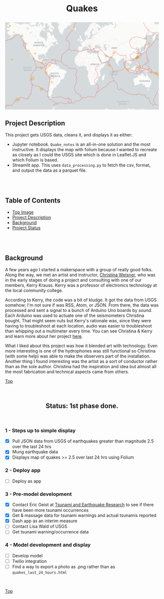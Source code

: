 


#  <p align="center">Quakes</p>

![earthquakes >2.5 ](images/updated_events.png)

## Project Description
This project gets USGS data, cleans it, and displays it as either:

 * Jupyter notebook. `Quake_notes` is an all-in-one solution and the most instructive. It displays the map with folium because I wanted to recreate as closely as I could the USGS site which is done in Leaflet.JS and which Folium is based. 
 * Streamlit app. This uses `data_processing.py` to fetch the csv, format, and output the data as a parquet file.

<br><br>

## Table of Contents
- [Top Image](#quakes)
- [Project Description](#project-description)
- [Background](#background)
- [Project Status](#status-1st-phase-done)
  
<br><br> 

## Background 
A few years ago I started a makerspace with a group of really good folks. Along the way, we met an artist and instructor, [Christina Weisner](https://www.christinaweisner.com/about), who was in the early stages of doing a project and consulting with one of our members, Kerry Krauss. Kerry was a professor of electronics technology at the local community college.

According to Kerry, the code was a bit of kludge. It got the data from USGS somehow; I'm not sure if was RSS, Atom, or JSON. From there, the data was processed and sent a signal to a bunch of Arduino Uno boards by *sound*. Each Arduino was used to actuate one of the seismometers Christina bought. That might seem nuts but Kerry's rationale was, since they were having to troubleshoot at each location, audio was easier to troubleshoot than whipping out a multimeter every time. You can see Christina & Kerry and learn more about her project [here](https://www.youtube.com/embed/uK_es620K0w).

What I liked about this project was how it blended art with technology. Even more interesting is one of the hydrophones was still functional so Christina (with some help) was able to make the observers part of the installation. Another thing I found interesting was the artist as a sort of conductor rather than as the sole author. Christina had the inspiration and idea but almost all the most fabrication and technical aspects came from others. 

[Top ](#table-of-contents)

<br>

## <center>Status: 1st phase done.<center>
<br>

### 1 - Steps up to simple display
 - [x] Pull JSON data from USGS of earthquakes greater than magnitude 2.5 over the last 24 hrs 
 - [x] Mung earthquake data
 - [x] Displays map of quakes >= 2.5 over last 24 hrs using Folium 

### 2 -  Deploy app
 - [ ] Deploy as app

### 3 -  Pre-model development
- [x] Contact Eric Geist at [Tsunami and Earthquake Research](https://www.usgs.gov/centers/pcmsc/science/tsunami-and-earthquake-research?qt-science_center_objects=0#qt-science_center_objects) to see if there have been more tsunami occurrences
- [x] Get & massage data for tsunami warnings and actual tsunamis reported
- [x] Dash app as an interim measure
- [ ] Contact Lisa Wald of USGS
- [ ] Get tsunami warning/occurrence data

### 4 - Model development and display
- [ ] Develop model
- [ ] Twilio integration
- [ ] Find a way to export a photo as .png rather than as `quakes_last_24_hours.html`
<br>

[Top](#table-of-contents)
